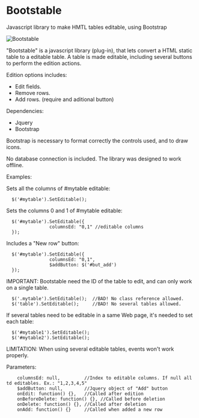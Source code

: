 # Bootstable
Javascript library to make HMTL tables editable, using Bootstrap

![Bootstable](http://blog.pucp.edu.pe/blog/tito/wp-content/uploads/sites/610/2018/01/Sin-título-12.png "Bootstable")

"Bootstable" is a javascript library (plug-in), that lets convert a HTML static table to a editable table. 
A table is made editable, including several buttons to perform the edition actions.

Edition options includes:

* Edit fields.
* Remove rows.
* Add rows. (require and aditional button)

Dependencies:

* Jquery
* Bootstrap

Bootstrap is necessary to format correctly the controls used, and to draw icons.

No database connection is included. The library was designed to work offline.

Examples:

Sets all the columns of #mytable editable:

      $('#mytable').SetEditable();

Sets the columns 0 and 1 of #mytable editable:

      $('#mytable').SetEditable({
                    columnsEd: "0,1" //editable columns 
      });

Includes a "New row" button:

      $('#mytable').SetEditable({
                    columnsEd: "0,1", 
                    $addButton: $('#but_add')
      });

IMPORTANT: Bootstable need the ID of the table to edit, and can only work on a single table. 

      $('.mytable').SetEditable();  //BAD! No class reference allowed.
      $('table').SetEditable();     //BAD! No several tables allowed.

If several tables need to be editable in a same Web page, it's needed to set each table:

      $('#mytable1').SetEditable();
      $('#mytable2').SetEditable();

LIMITATION: When using several editable tables, events won't work properly.

Parameters:

        columnsEd: null,         //Index to editable columns. If null all td editables. Ex.: "1,2,3,4,5"
        $addButton: null,        //Jquery object of "Add" button
        onEdit: function() {},   //Called after edition
        onBeforeDelete: function() {}, //Called before deletion
        onDelete: function() {}, //Called after deletion
        onAdd: function() {}     //Called when added a new row
